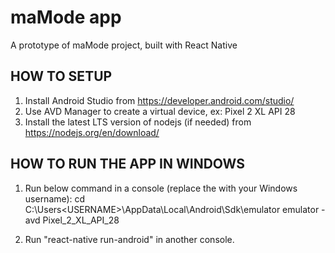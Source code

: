 # maMode app

A prototype of maMode project, built with React Native

## HOW TO SETUP

1. Install Android Studio from <https://developer.android.com/studio/>
2. Use AVD Manager to create a virtual device, ex: Pixel 2 XL API 28
3. Install the latest LTS version of nodejs (if needed) from <https://nodejs.org/en/download/>

## HOW TO RUN THE APP IN WINDOWS

1. Run below command in a console (replace the <USERNAME> with your Windows username):
    cd C:\Users\<USERNAME>\AppData\Local\Android\Sdk\emulator
    emulator -avd Pixel_2_XL_API_28

2. Run "react-native run-android" in another console.
